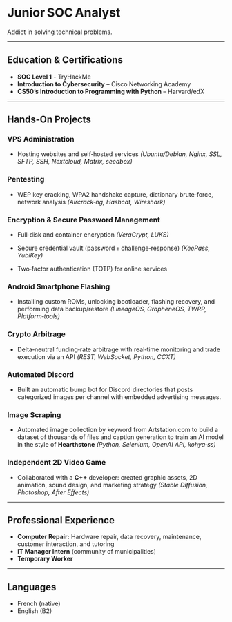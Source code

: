 # Junior SOC Analyst
Addict in solving technical problems.

---

## Education & Certifications

* **SOC Level 1** - TryHackMe
* **Introduction to Cybersecurity** – Cisco Networking Academy
* **CS50’s Introduction to Programming with Python** – Harvard/edX

---

## Hands‑On Projects

### VPS Administration

* Hosting websites and self‑hosted services *(Ubuntu/Debian, Nginx, SSL, SFTP, SSH, Nextcloud, Matrix, seedbox)*

### Pentesting

* WEP key cracking, WPA2 handshake capture, dictionary brute‑force, network analysis
  *(Aircrack‑ng, Hashcat, Wireshark)*

### Encryption & Secure Password Management

* Full‑disk and container encryption
  *(VeraCrypt, LUKS)*

* Secure credential vault (password + challenge‑response)
  *(KeePass, YubiKey)*

* Two‑factor authentication (TOTP) for online services

### Android Smartphone Flashing

* Installing custom ROMs, unlocking bootloader, flashing recovery, and performing data backup/restore
  *(LineageOS, GrapheneOS, TWRP, Platform‑tools)*

### Crypto Arbitrage

* Delta‑neutral funding‑rate arbitrage with real‑time monitoring and trade execution via an API
  *(REST, WebSocket, Python, CCXT)*

### Automated Discord

* Built an automatic bump bot for Discord directories that posts categorized images per channel with embedded advertising messages.

### Image Scraping

* Automated image collection by keyword from Artstation.com to build a dataset of thousands of files and caption generation to train an AI model in the style of **Hearthstone**
  *(Python, Selenium, OpenAI API, kohya‑ss)*

### Independent 2D Video Game

* Collaborated with a **C++** developer: created graphic assets, 2D animation, sound design, and marketing strategy
  *(Stable Diffusion, Photoshop, After Effects)*

---

## Professional Experience

* **Computer Repair:** Hardware repair, data recovery, maintenance, customer interaction, and tutoring
* **IT Manager Intern** (community of municipalities)
* **Temporary Worker**

---

## Languages

* French (native)
* English (B2)
